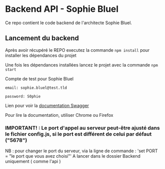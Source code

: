 # Backend API - Sophie Bluel

Ce repo contient le code backend de l'architecte Sophie Bluel. 

## Lancement du backend

Après avoir récupéré le REPO executez la commande `npm install` pour installer les dépendances du projet

Une fois les dépendances installées lancez le projet avec la commande `npm start`

Compte de test pour Sophie Bluel

```
email: sophie.bluel@test.tld

password: S0phie
```
Lien pour voir la
[documentation Swagger](http://localhost:5678/api-docs/)

Pour lire la documentation, utiliser Chrome ou Firefox

### IMPORTANT! : Le port d'appel au serveur peut-être ajusté dans le fichier config.js, si le port est différent de celui par défaut ("5678")

NB : pour changer le port du serveur, via la ligne de commande : 'set PORT = "le port que vous avez choisi"'
A lancer dans le dossier Backend uniquement ( comme l'api )
